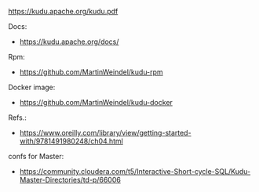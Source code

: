 https://kudu.apache.org/kudu.pdf

Docs:
- https://kudu.apache.org/docs/

Rpm:
- https://github.com/MartinWeindel/kudu-rpm

Docker image:
- https://github.com/MartinWeindel/kudu-docker


Refs.:
- https://www.oreilly.com/library/view/getting-started-with/9781491980248/ch04.html

confs for Master:
- https://community.cloudera.com/t5/Interactive-Short-cycle-SQL/Kudu-Master-Directories/td-p/66006
